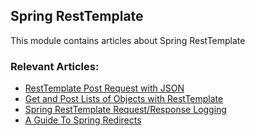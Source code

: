 ## Spring RestTemplate

This module contains articles about Spring RestTemplate

### Relevant Articles:
- [RestTemplate Post Request with JSON](https://www.baeldung.com/spring-resttemplate-post-json)
- [Get and Post Lists of Objects with RestTemplate](https://www.baeldung.com/spring-rest-template-list)
- [Spring RestTemplate Request/Response Logging](https://www.baeldung.com/spring-resttemplate-logging)
- [A Guide To Spring Redirects](https://www.baeldung.com/spring-redirect-and-forward)

